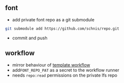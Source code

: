 ## font

- add private font repo as a git submodule

```bash
git submodule add https://github.com/schnis/repo.git
```

- commit and push

## workflow

- mirror behaviour of [template workflow](.github/workflows/build.yaml)
- add`FONT_REPO_PAT` as a secret to the workflow runner
 - needs `repo:read` permissions on the private lfs repo
